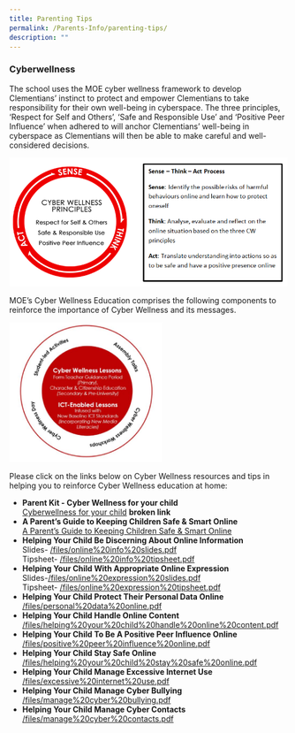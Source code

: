 ```yaml
---
title: Parenting Tips
permalink: /Parents-Info/parenting-tips/
description: ""
---
```

### Cyberwellness

The school uses the MOE cyber wellness framework to develop Clementians’ instinct to protect and empower Clementians to take responsibility for their own well-being in cyberspace. The three principles, ‘Respect for Self and Others’, ‘Safe and Responsible Use’ and ‘Positive Peer Influence’ when adhered to will anchor Clementians’ well-being in cyberspace as Clementians will then be able to make careful and well-considered decisions.

![](/images/moe-cyber-wellness-framework.png)

MOE’s Cyber Wellness Education comprises the following components to reinforce the importance of Cyber Wellness and its messages.

<img src="/images/MOE%20Cyber%20wellness%20Revised%20Framework.jpg" style="width:55%">

Please click on the links below on Cyber Wellness resources and tips in helping you to reinforce Cyber Wellness education at home:

* **Parent Kit - Cyber Wellness for your child** <br>
[Cyberwellness for your child](https://www.moe.gov.sg/docs/default-source/document/parent-kit-on-home-based-learning/parent-kit---cyber-wellness-for-your-child.pdf) **broken link**
* **A Parent’s Guide to Keeping Children Safe & Smart Online** <br>
[A Parent’s Guide to Keeping Children Safe & Smart Online](/files/Safe%20and%20Smart%20Online%20Parent%20Guide.pdf)
* **Helping Your Child Be Discerning About Online Information**<br>
Slides- [/files/online%20info%20slides.pdf](/files/online%20info%20slides.pdf)<br>
Tipsheet- [/files/online%20info%20tipsheet.pdf](/files/online%20info%20tipsheet.pdf)
* **Helping Your Child With Appropriate Online Expression**<br>
Slides-[/files/online%20expression%20slides.pdf](/files/online%20expression%20slides.pdf)<br>
Tipsheet- [/files/online%20expression%20tipsheet.pdf](/files/online%20expression%20tipsheet.pdf)<br>
* **Helping Your Child Protect Their Personal Data Online**
[/files/personal%20data%20online.pdf](/files/personal%20data%20online.pdf)
* **Helping Your Child Handle Online Content**
[/files/helping%20your%20child%20handle%20online%20content.pdf](/files/helping%20your%20child%20handle%20online%20content.pdf)
* **Helping Your Child To Be A Positive Peer Influence Online**
[/files/positive%20peer%20influence%20online.pdf](/files/positive%20peer%20influence%20online.pdf)
* **Helping Your Child Stay Safe Online**
[/files/helping%20your%20child%20stay%20safe%20online.pdf](/files/helping%20your%20child%20stay%20safe%20online.pdf)
* **Helping Your Child Manage Excessive Internet Use**
[/files/excessive%20internet%20use.pdf](/files/excessive%20internet%20use.pdf)
* **Helping Your Child Manage Cyber Bullying**
[/files/manage%20cyber%20bullying.pdf](/files/manage%20cyber%20bullying.pdf)
* **Helping Your Child Manage Cyber Contacts**
[/files/manage%20cyber%20contacts.pdf](/files/manage%20cyber%20contacts.pdf)